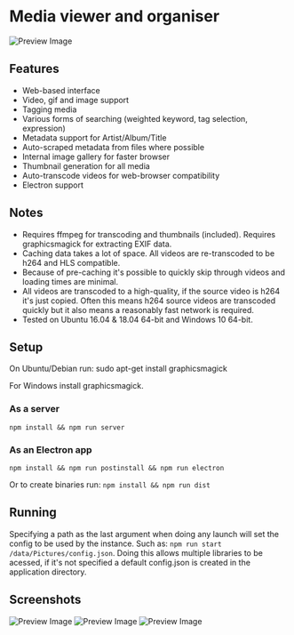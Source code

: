 # Media viewer and organiser

![Preview Image](screenshots/view.png)

## Features
* Web-based interface
* Video, gif and image support
* Tagging media
* Various forms of searching (weighted keyword, tag selection, expression)
* Metadata support for Artist/Album/Title
* Auto-scraped metadata from files where possible
* Internal image gallery for faster browser
* Thumbnail generation for all media
* Auto-transcode videos for web-browser compatibility
* Electron support

## Notes
* Requires ffmpeg for transcoding and thumbnails (included). Requires graphicsmagick for extracting EXIF data.
* Caching data takes a lot of space. All videos are re-transcoded to be h264 and HLS compatible.
* Because of pre-caching it's possible to quickly skip through videos and loading times are minimal.
* All videos are transcoded to a high-quality, if the source video is h264 it's just copied. Often this means h264 source videos are transcoded quickly but it also means a reasonably fast network is required.
* Tested on Ubuntu 16.04 & 18.04 64-bit and Windows 10 64-bit.

## Setup
On Ubuntu/Debian run:
sudo apt-get install graphicsmagick

For Windows install graphicsmagick.

### As a server
`npm install && npm run server`

### As an Electron app
`npm install && npm run postinstall && npm run electron`

Or to create binaries run:
`npm install && npm run dist`

## Running
Specifying a path as the last argument when doing any launch will set the config to be used by the instance.
Such as: `npm run start /data/Pictures/config.json`.
Doing this allows multiple libraries to be acessed, if it's not specified a default config.json is created in the application directory.

## Screenshots
![Preview Image](screenshots/admin.png)
![Preview Image](screenshots/metadata.png)
![Preview Image](screenshots/search.png)
